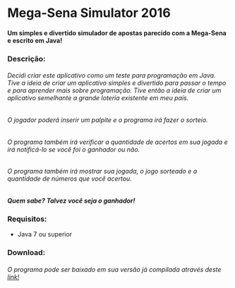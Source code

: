 # Mega-Sena Simulator 2016
#### Um simples e divertido simulador de apostas parecido com a Mega-Sena e escrito em Java!

### Descrição:

###### Decidi criar este aplicativo como um teste para programação em Java. Tive a ideia de criar um aplicativo simples e divertido para passar o tempo e para aprender mais sobre programação. Tive então a ideia de criar um aplicativo semelhante a grande loteria existente em meu país.

###### O jogador poderá inserir um palpite e o programa irá fazer o sorteio.
###### O programa também irá verificar a quantidade de acertos em sua jogada e irá notificá-lo se você foi o ganhador ou não.
###### O programa também irá mostrar sua jogada, o jogo sorteado e a quantidade de números que você acertou.

##### Quem sabe? Talvez você seja o ganhador!

### Requisitos:
 - Java 7 ou superior

### Download:

###### O programa pode ser baixado em sua versão já compilada através deste [link!](https://raw.github.com/Wolfterro/Mega-Sena-Simulator-2016/master/Mega-Sena%20Simulator%202016.jar)
